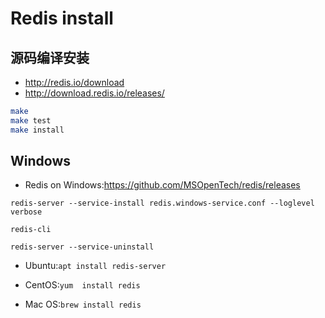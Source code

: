 # Redis install







## 源码编译安装

- http://redis.io/download
- http://download.redis.io/releases/

```sh
make
make test
make install
```

## Windows

- Redis on Windows:https://github.com/MSOpenTech/redis/releases


```
redis-server --service-install redis.windows-service.conf --loglevel verbose

redis-cli

redis-server --service-uninstall

```

- Ubuntu:`apt install redis-server`

- CentOS:`yum  install redis`

- Mac OS:`brew install redis`